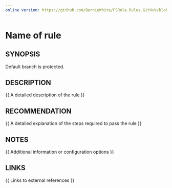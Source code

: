 ```yaml
---
online version: https://github.com/BernieWhite/PSRule.Rules.GitHub/blob/main/docs/rules/en/GitHub.Repo.Protected.md
---
```


# Name of rule

## SYNOPSIS

Default branch is protected.

## DESCRIPTION

{{ A detailed description of the rule }}

## RECOMMENDATION

{{ A detailed explanation of the steps required to pass the rule }}

## NOTES

{{ Additional information or configuration options }}

## LINKS

{{ Links to external references }}
